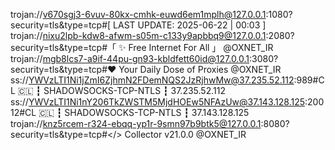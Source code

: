 trojan://v670sgj3-6vuv-80kx-cmhk-euwd6em1mplh@127.0.0.1:1080?security=tls&type=tcp#[ LAST UPDATE: 2025-06-22 | 00:03 ]
trojan://nixu2lpb-kdw8-afwm-s05m-c133y9apbbq9@127.0.0.1:2080?security=tls&type=tcp#「 ✨ Free Internet For All 」 @OXNET_IR
trojan://mgb8lcs7-a9if-44pu-gn93-kbldfett60id@127.0.0.1:3080?security=tls&type=tcp#❤️ Your Daily Dose of Proxies @OXNET_IR
ss://YWVzLTI1Ni1jZmI6ZjhmN2FDemNQS2JzRjhwMw@37.235.52.112:989#CL 🇨🇱 ┇ SHADOWSOCKS-TCP-NTLS ┇ 37.235.52.112
ss://YWVzLTI1Ni1nY206TkZWSTM5MjdHOEw5NFAzUw@37.143.128.125:20012#CL 🇨🇱 ┇ SHADOWSOCKS-TCP-NTLS ┇ 37.143.128.125
trojan://knz5rcem-r324-ebqq-yp1r-9smn97b9btk5@127.0.0.1:8080?security=tls&type=tcp#</> Collector v21.0.0 @OXNET_IR